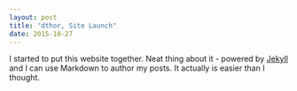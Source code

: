 ```yaml
---
layout: post
title: "dthor, Site Launch"
date: 2015-10-27
---
```


I started to put this website together. 
Neat thing about it - powered by [Jekyll](http://jekyllrb.com) and 
I can use Markdown to author my posts. It actually is easier than I thought.
